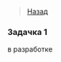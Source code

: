 
 > <a href ="https://github.com/MatsuginaElena/portfolio/blob/master/projects/RBD.md">Назад</a>

### Задачка 1
в разработке

